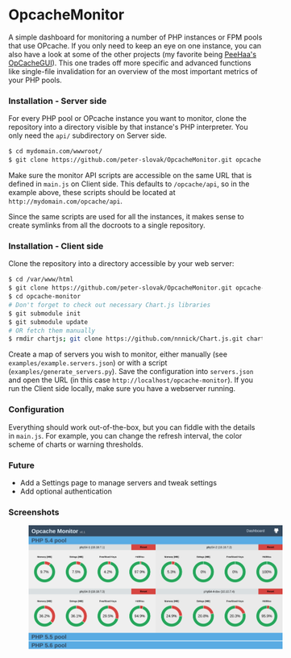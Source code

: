 # OpcacheMonitor
A simple dashboard for monitoring a number of PHP instances or FPM pools that use OPcache. If you only need to keep an eye on one instance, you can also have a look at some of the other projects (my favorite being <a href="https://github.com/PeeHaa/OpCacheGUI">PeeHaa's OpCacheGUI</a>). This one trades off more specific and advanced functions like single-file invalidation for an overview of the most important metrics of your PHP pools.

### Installation - Server side
For every PHP pool or OPcache instance you want to monitor, clone the repository into a directory visible by that instance's PHP interpreter. You only need the `api/` subdirectory on Server side.
```sh
$ cd mydomain.com/wwwroot/
$ git clone https://github.com/peter-slovak/OpcacheMonitor.git opcache
```
Make sure the monitor API scripts are accessible on the same URL that is defined in `main.js` on Client side. This defaults to `/opcache/api`, so in the example above, these scripts should be located at `http://mydomain.com/opcache/api`.

Since the same scripts are used for all the instances, it makes sense to create symlinks from all the docroots to a single repository.

### Installation - Client side
Clone the repository into a directory accessible by your web server:
```sh
$ cd /var/www/html
$ git clone https://github.com/peter-slovak/OpcacheMonitor.git opcache-monitor
$ cd opcache-monitor
# Don't forget to check out necessary Chart.js libraries
$ git submodule init
$ git submodule update
# OR fetch them manually
$ rmdir chartjs; git clone https://github.com/nnnick/Chart.js.git chartjs
```
Create a map of servers you wish to monitor, either manually (see `examples/example.servers.json`) or with a script (`examples/generate_servers.py`). Save the configuration into `servers.json` and open the URL (in this case `http://localhost/opcache-monitor`). If you run the Client side locally, make sure you have a webserver running.

### Configuration
Everything should work out-of-the-box, but you can fiddle with the details in `main.js`. For example, you can change the refresh interval, the color scheme of charts or warning thresholds.

### Future
- Add a Settings page to manage servers and tweak settings
- Add optional authentication

### Screenshots
<img src="https://raw.githubusercontent.com/peter-slovak/OpcacheMonitor/master/img/dashboard.png" style="width: 700px; margin-left: 40px">
